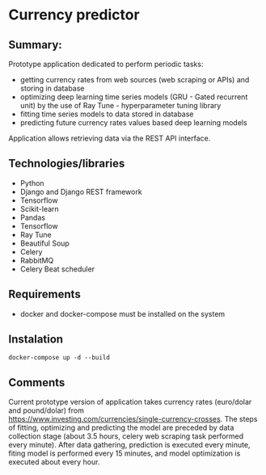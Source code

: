 # Currency predictor

## Summary:
Prototype application dedicated to perform periodic tasks:
- getting currency rates from web sources (web scraping or APIs) and storing in database
- optimizing deep learning time series models (GRU - Gated recurrent unit) by the use of
Ray Tune - hyperparameter tuning library
- fitting time series models to data stored in database
- predicting future currency rates values based deep learning models

Application allows retrieving data via the REST API interface. 

## Technologies/libraries
* Python
* Django and Django REST framework
* Tensorflow
* Scikit-learn
* Pandas
* Tensorflow
* Ray Tune
* Beautiful Soup
* Celery
* RabbitMQ
* Celery Beat scheduler

## Requirements
* docker and docker-compose must be installed on the system

## Instalation

```
docker-compose up -d --build
```

## Comments
Current prototype version of application takes currency rates 
(euro/dolar and pound/dolar) from  
https://www.investing.com/currencies/single-currency-crosses.
The steps of fitting, optimizing and predicting the model are preceded by
data collection stage (about 3.5 hours, celery web scraping task 
performed every minute). After data gathering, prediction is
executed every minute, fiting model is performed every 15 minutes,
and model optimization is executed about every hour. 




